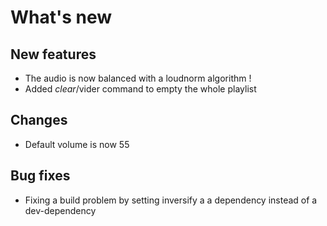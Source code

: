 # What's new

## New features
+ The audio is now balanced with a loudnorm algorithm !
+ Added $clear/$vider command to empty the whole playlist

## Changes
+ Default volume is now 55

## Bug fixes
+ Fixing a build problem by setting inversify a a dependency instead of a dev-dependency   

